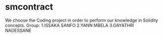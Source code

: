 # smcontract
We choose the Coding project in order to perform our knowledge in Solidity concepts.
Group:
1.ISSAKA SANFO
2.YANN MBELA
3.GAYATHRI NADESSANE

